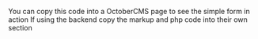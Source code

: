 You can copy this code into a OctoberCMS page to see the simple form in action
If using the backend copy the markup and php code into their own section
